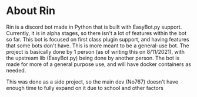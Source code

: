 # About Rin

Rin is a discord bot made in Python that is built with EasyBot.py support. Currently, it is in alpha stages, so there isn't a lot of features within the bot so far. This bot is focused on first class plugin support, and having features that some bots don't have. This is more meant to be a general-use bot. The project is basically done by 1 person (as of writing this on 8/11/2021), with the upstream lib (EasyBot.py) being done by another person. The bot is made for more of a general purpose use, and will have docker containers as needed. 

This was done as a side project, so the main dev (No767) doesn't have enough time to fully expand on it due to school and other factors